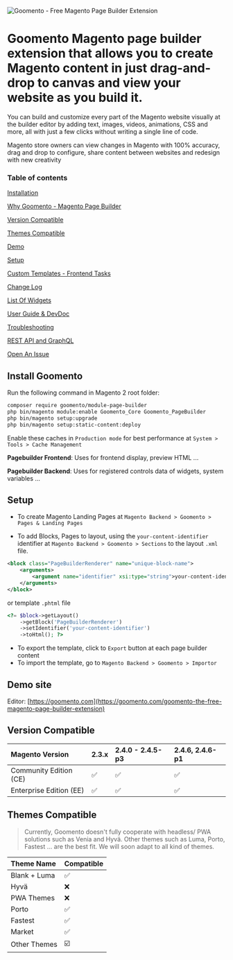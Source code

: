 ![Goomento - Free Magento Page Builder Extension](https://i.imgur.com/jVUNmot.gif)

# Goomento Magento page builder extension that allows you to create Magento content in just drag-and-drop to canvas and view your website as you build it.

You can build and customize every part of the Magento website visually at the builder editor by adding text, images, videos, animations, CSS and more, all with just a few clicks without writing a single line of code.

Magento store owners can view changes in Magento with 100% accuracy, drag and drop to configure, share content between websites and redesign with new creativity

### Table of contents

[Installation](#install-goomento)

[Why Goomento - Magento Page Builder](https://goomento.com/blog/post/goomento-page-builder-vs-magento-page-builder)

[Version Compatible](#version-compatible)

[Themes Compatible](#themes-compatible)

[Demo](https://goomento.com/goomento-the-free-magento-page-builder-extension)

[Setup](#setup)

[Custom Templates - Frontend Tasks](https://github.com/Goomento/PageBuilder/wiki/Custom-Theme-Frontend-Tasks)

[Change Log](https://github.com/Goomento/PageBuilder/blob/master/CHANGELOG.md)

[List Of Widgets](https://github.com/Goomento/PageBuilder/wiki/Magento-Page-Builder-Widgets)

[User Guide & DevDoc](https://github.com/Goomento/PageBuilder/wiki/)

[Troubleshooting](https://github.com/Goomento/PageBuilder/wiki/Troubleshooting)

[REST API and GraphQL](https://github.com/Goomento/PageBuilderApi)

[Open An Issue](https://github.com/Goomento/PageBuilder/issues/new)

## Install Goomento

Run the following command in Magento 2 root folder:

```bash
composer require goomento/module-page-builder
php bin/magento module:enable Goomento_Core Goomento_PageBuilder
php bin/magento setup:upgrade
php bin/magento setup:static-content:deploy
```

Enable these caches in `Production mode` for best performance at `System > Tools > Cache Management`

**Pagebuilder Frontend**: Uses for frontend display, preview HTML ...

**Pagebuilder Backend**: Uses for registered controls data of widgets, system variables ...

## Setup

- To create Magento Landing Pages at `Magento Backend > Goomento > Pages & Landing Pages`

- To add Blocks, Pages to layout, using the `your-content-identifier` 
identifier at `Magento Backend > Goomento > Sections` to the layout `.xml` file.

```xml
<block class="PageBuilderRenderer" name="unique-block-name">
    <arguments>
        <argument name="identifier" xsi:type="string">your-content-identifier</argument>
    </arguments>
</block>
```

or template `.phtml` file

```php
<?= $block->getLayout()
    ->getBlock('PageBuilderRenderer')
    ->setIdentifier('your-content-identifier')
    ->toHtml(); ?>
```
- To export the template, click to `Export` button at each page builder content
- To import the template, go to `Magento Backend > Goomento > Importor`

## Demo site

Editor: [https://goomento.com](https://goomento.com/goomento-the-free-magento-page-builder-extension)

## Version Compatible

| Magento Version         | 2.3.x | 2.4.0 - 2.4.5-p3 | 2.4.6, 2.4.6-p1 |
|:------------------------|:------|:-----------------|:----------------|
| Community Edition (CE)  | ✅     | ✅                | ✅               |
| Enterprise Edition (EE) | ✅     | ✅                | ✅               |

## Themes Compatible

> Currently, Goomento doesn't fully cooperate with headless/ PWA solutions such as Venia and Hyvä. 
Other themes such as Luma, Porto, Fastest ... are the best fit. We will soon adapt to all kind of themes.

| Theme Name   | Compatible |
|:-------------|:-----------|
| Blank + Luma | ✅          |
| Hyvä         | ❌          |
| PWA Themes   | ❌          |
| Porto        | ✅          |
| Fastest      | ✅          |
| Market       | ✅          |
| Other Themes | ☑️         |